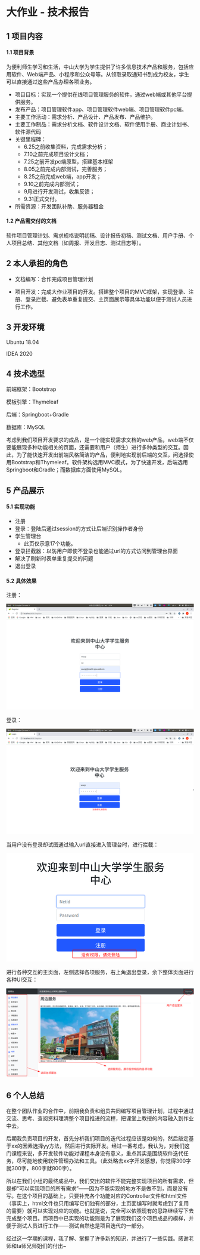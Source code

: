大作业 - 技术报告
=================

1 项目内容
----------

#### 1.1 项目背景

为便利师生学习和生活，中山大学为学生提供了许多信息技术产品和服务，包括应用软件、Web端产品、小程序和公众号等。从领取录取通知书到成为校友，学生可以直接通过这些产品办理各项业务。

- 项目目标：实现一个提供在线项目管理服务的软件，通过web端或其他平台提供服务。
- 发布产品：项目管理软件app、项目管理软件web端、项目管理软件pc端。
- 主要工作活动：需求分析、产品设计、产品发布、产品维护。
- 主要工作制品：需求分析文档、软件设计文档、软件使用手册、商业计划书、软件源代码
- 关键里程碑：
	- 6.25之前收集资料，完成需求分析；
	- 7.10之前完成项目设计文档；
	- 7.25之前开发pc端原型，搭建基本框架
	- 8.05之前完成内部测试，完善服务；
	- 8.25之前完成web端，app开发；
	- 9.10之前完成内部测试；
	- 9月进行开发测试，收集反馈；
	- 9.31正式交付。
- 所需资源：开发团队补助、服务器租金

#### 1.2 产品需交付的文档

软件项目管理计划、需求规格说明初稿、设计报告初稿、测试文档、用户手册、个人项目总结、其他文档（如周报、开发日志、测试日志等）。

2 本人承担的角色
----------------

- 文档编写：合作完成项目管理计划

- 项目开发：完成大作业项目的开发。搭建整个项目的MVC框架，实现登录、注册、登录拦截、避免表单重复提交、主页面展示等具体功能以便于测试人员进行工作。

3 开发环境
----------

Ubuntu 18.04

IDEA 2020

4 技术选型
----------

前端框架：Bootstrap

模板引擎：Thymeleaf

后端：Springboot+Gradle

数据库：MySQL

考虑到我们项目开发要求的成品，是一个能实现需求文档的web产品，web端不仅要能展现多种功能相关的页面，还需要和用户（师生）进行多种类型的交互。因此，为了能快速开发出前端风格简洁的产品，便利地实现前后端的交互，问选择使用Bootstrap和Thymeleaf。软件架构选用MVC模式，为了快速开发，后端选用Springboot和Gradle；而数据库方面使用MySQL。

5 产品展示
----------

#### 5.1 实现功能

- 注册
- 登录：登陆后通过session的方式让后端识别操作者身份
- 学生管理台
	- 此页仅示意17个功能。
- 登录拦截器：以防用户即使不登录也能通过url的方式访问到管理台界面
- 解决了刷新时表单重复提交的问题
- 退出登录

#### 5.2 具体效果

注册：

![image-20200802194341845](img/image-20200802194341845.png)



登录：

![image-20200802194444582](img/image-20200802194444582.png)

当用户没有登录却试图通过输入url直接进入管理台时，进行拦截：

![image-20200802194618970](img/image-20200802194618970.png)

进行各种交互的主页面，左侧选择各项服务，右上角退出登录，余下整体页面进行各种UI交互：

![image-20200802195236008](img/image-20200802195236008.png)

6 个人总结
----------

在整个团队作业的合作中，前期我负责和组员共同编写项目管理计划，过程中通过交流、思考、查阅资料理清整个项目推进的流程，把课堂上教授的内容融入到作业中去。

后期我负责项目的开发，首先分析我们项目的迭代过程应该是如何的，然后敲定基于xx的因素选择yy方法，然后进行实际开发。经过一番考虑，我认为，对我们这门课程来说，多开发软件功能对课程本身没有意义，重点其实是围绕软件迭代任务，尽可能地使用软件管理办法和工具。（此处略去xx字开发感想，你觉得300字就300字，800字就800字）。

所以在我们小组的最终成品中，我们交出的软件不能完整实现项目的所有需求，但是却“可以实现项目的所有需求”——因为不能实现的地方不是做不到，而是没有写。在这个项目的基础上，只要补充各个功能对应的Controller文件和html文件（事实上，html文件也只用编写它们独有的部分，主页面编写时就考虑到了复用的需要）就可以实现对应的功能。也就是说，完全可以依照现有的思路继续写下去完成整个项目。而项目中已实现的功能则是为了展现我们这个项目成品的模样，并便于测试人员进行工作——测试自然也是项目迭代的一部分。

经过这一学期的课程，我了解、掌握了许多新的知识，并进行了一些实践。感谢老师和ta师兄师姐们的付出~